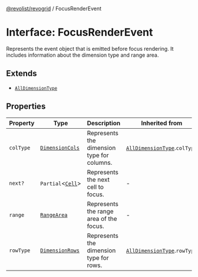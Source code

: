 [@revolist/revogrid](README.md) / FocusRenderEvent

# Interface: FocusRenderEvent

Represents the event object that is emitted before focus rendering.
It includes information about the dimension type and range area.

## Extends

- [`AllDimensionType`](Interface.AllDimensionType.md)

## Properties

| Property | Type | Description | Inherited from | Defined in |
| ------ | ------ | ------ | ------ | ------ |
| `colType` | [`DimensionCols`](TypeAlias.DimensionCols.md) | Represents the dimension type for columns. | [`AllDimensionType`](Interface.AllDimensionType.md).`colType` | [src/types/interfaces.ts:732](https://github.com/revolist/revogrid/blob/2f44a261094fb5584023b62ddfd589facc70cf92/src/types/interfaces.ts#L732) |
| `next?` | `Partial`\<[`Cell`](Interface.Cell.md)\> | Represents the next cell to focus. | - | [src/types/interfaces.ts:754](https://github.com/revolist/revogrid/blob/2f44a261094fb5584023b62ddfd589facc70cf92/src/types/interfaces.ts#L754) |
| `range` | [`RangeArea`](TypeAlias.RangeArea.md) | Represents the range area of the focus. | - | [src/types/interfaces.ts:749](https://github.com/revolist/revogrid/blob/2f44a261094fb5584023b62ddfd589facc70cf92/src/types/interfaces.ts#L749) |
| `rowType` | [`DimensionRows`](TypeAlias.DimensionRows.md) | Represents the dimension type for rows. | [`AllDimensionType`](Interface.AllDimensionType.md).`rowType` | [src/types/interfaces.ts:727](https://github.com/revolist/revogrid/blob/2f44a261094fb5584023b62ddfd589facc70cf92/src/types/interfaces.ts#L727) |
